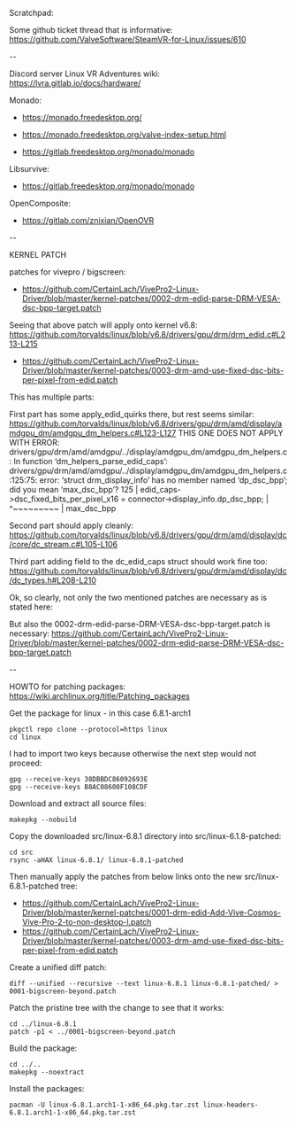 Scratchpad:

Some github ticket thread that is informative:
https://github.com/ValveSoftware/SteamVR-for-Linux/issues/610

--

Discord server Linux VR Adventures
wiki: https://lvra.gitlab.io/docs/hardware/

Monado:
* https://monado.freedesktop.org/
* https://monado.freedesktop.org/valve-index-setup.html

* https://gitlab.freedesktop.org/monado/monado

Libsurvive:
* https://gitlab.freedesktop.org/monado/monado

OpenComposite:
* https://gitlab.com/znixian/OpenOVR

--

KERNEL PATCH

patches for vivepro / bigscreen:
* https://github.com/CertainLach/VivePro2-Linux-Driver/blob/master/kernel-patches/0002-drm-edid-parse-DRM-VESA-dsc-bpp-target.patch

Seeing that above patch will apply onto kernel v6.8:
https://github.com/torvalds/linux/blob/v6.8/drivers/gpu/drm/drm_edid.c#L213-L215

* https://github.com/CertainLach/VivePro2-Linux-Driver/blob/master/kernel-patches/0003-drm-amd-use-fixed-dsc-bits-per-pixel-from-edid.patch

This has multiple parts:

First part has some apply_edid_quirks there, but rest seems similar:
https://github.com/torvalds/linux/blob/v6.8/drivers/gpu/drm/amd/display/amdgpu_dm/amdgpu_dm_helpers.c#L123-L127
THIS ONE DOES NOT APPLY WITH ERROR:
drivers/gpu/drm/amd/amdgpu/../display/amdgpu_dm/amdgpu_dm_helpers.c: In function ‘dm_helpers_parse_edid_caps’:
drivers/gpu/drm/amd/amdgpu/../display/amdgpu_dm/amdgpu_dm_helpers.c:125:75: error: ‘struct drm_display_info’ has no member named ‘dp_dsc_bpp’; did you mean ‘max_dsc_bpp’?
  125 |         edid_caps->dsc_fixed_bits_per_pixel_x16 = connector->display_info.dp_dsc_bpp;
      |                                                                           ^~~~~~~~~~
      |                                                                           max_dsc_bpp

Second part should apply cleanly:
https://github.com/torvalds/linux/blob/v6.8/drivers/gpu/drm/amd/display/dc/core/dc_stream.c#L105-L106

Third part adding field to the dc_edid_caps struct should work fine too:
https://github.com/torvalds/linux/blob/v6.8/drivers/gpu/drm/amd/display/dc/dc_types.h#L208-L210

Ok, so clearly, not only the two mentioned patches are necessary as is stated here:

But also the 0002-drm-edid-parse-DRM-VESA-dsc-bpp-target.patch is necessary:
https://github.com/CertainLach/VivePro2-Linux-Driver/blob/master/kernel-patches/0002-drm-edid-parse-DRM-VESA-dsc-bpp-target.patch

--

HOWTO for patching packages:
https://wiki.archlinux.org/title/Patching_packages

Get the package for linux - in this case 6.8.1-arch1
```
pkgctl repo clone --protocol=https linux
cd linux
```

I had to import two keys because otherwise the next step would not proceed:
```
gpg --receive-keys 38DBBDC86092693E
gpg --receive-keys B8AC08600F108CDF
```

Download and extract all source files:
```
makepkg --nobuild
```

Copy the downloaded src/linux-6.8.1 directory into src/linux-6.1.8-patched:
```
cd src
rsync -aHAX linux-6.8.1/ linux-6.8.1-patched
```

Then manually apply the patches from below links onto the new src/linux-6.8.1-patched tree:
* https://github.com/CertainLach/VivePro2-Linux-Driver/blob/master/kernel-patches/0001-drm-edid-Add-Vive-Cosmos-Vive-Pro-2-to-non-desktop-l.patch
* https://github.com/CertainLach/VivePro2-Linux-Driver/blob/master/kernel-patches/0003-drm-amd-use-fixed-dsc-bits-per-pixel-from-edid.patch

Create a unified diff patch:
```
diff --unified --recursive --text linux-6.8.1 linux-6.8.1-patched/ > 0001-bigscreen-beyond.patch
```

Patch the pristine tree with the change to see that it works:
```
cd ../linux-6.8.1
patch -p1 < ../0001-bigscreen-beyond.patch
```

Build the package:
```
cd ../..
makepkg --noextract
```

Install the packages:
```
pacman -U linux-6.8.1.arch1-1-x86_64.pkg.tar.zst linux-headers-6.8.1.arch1-1-x86_64.pkg.tar.zst
```







